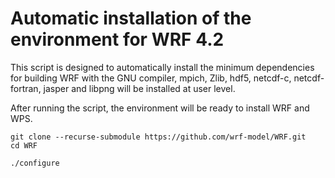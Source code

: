 # Automatic installation of the environment for WRF 4.2 

This script is designed to automatically install the minimum dependencies for building WRF with the GNU compiler, mpich, Zlib, hdf5, netcdf-c, netcdf-fortran, jasper and libpng will be installed at user level. 


After running the script, the environment will be ready to install WRF and WPS. 

```
git clone --recurse-submodule https://github.com/wrf-model/WRF.git
cd WRF
```

```
./configure 
```
